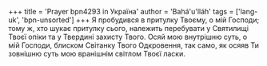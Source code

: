 +++
title = 'Prayer bpn4293 in Україна'
author = 'Bahá'u'lláh'
tags = ['lang-uk', 'bpn-unsorted']
+++
Я пробудився в притулку Твоєму, о мій Господи; тому ж, хто шукає притулку сього, належить перебувати у Святилищі Твоєї опіки та у Твердині захисту Твого. Осяй мою внутрішню суть, о мій Господи, блиском Світанку Твого Одкровення, так само, як осяяв Ти зовнішню суть мою вранішнім світлом Твоєї ласки.
